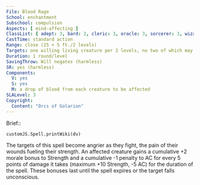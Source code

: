 ```yaml
---
File: Blood Rage
School: enchantment
Subschool: compulsion
Aspects: [ mind-affecting ]
ClassList: { adept: 3, bard: 2, cleric: 3, oracle: 3, sorcerer: 3, wizard: 3 }
CastTime: standard action
Range: close (25 + 5 ft./2 levels)
Targets: one willing living creature per 2 levels, no two of which may be more than 30 ft. apart
Duration: 1 round/level
SavingThrow: Will negates (harmless)
SR: yes (harmless)
Components:
  V: yes
  S: yes
  M: a drop of blood from each creature to be affected
SLALevel: 3
Copyright:
  Content: "Orcs of Golarion"
---
```

Brief:: 

```dataviewjs
customJS.Spell.printWiki(dv)
```

The targets of this spell become angrier as they fight, the pain of their wounds fueling their strength. An affected creature gains a cumulative +2 morale bonus to Strength and a cumulative -1 penalty to AC for every 5 points of damage it takes (maximum +10 Strength, -5 AC) for the duration of the spell. These bonuses last until the spell expires or the target falls unconscious.
